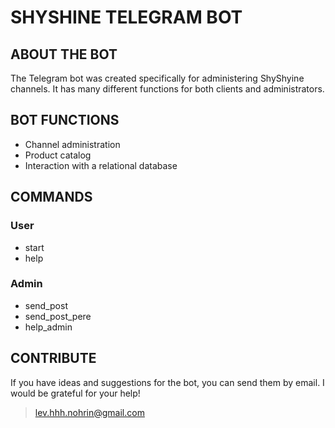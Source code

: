 # SHYSHINE TELEGRAM BOT

## ABOUT THE BOT

The Telegram bot was created specifically for administering ShyShyine channels. It has many different functions for both clients and administrators.

## BOT FUNCTIONS

- Channel administration
- Product catalog
- Interaction with a relational database

## COMMANDS

### User

- start
- help

### Admin

- send_post
- send_post_pere
- help_admin

## CONTRIBUTE

If you have ideas and suggestions for the bot, you can send them by email. I would be grateful for your help!

> <lev.hhh.nohrin@gmail.com>
